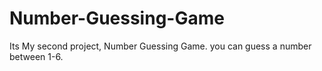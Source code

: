 # Number-Guessing-Game
Its My second project, Number Guessing Game. you can guess a number between 1-6.
